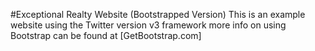 #Exceptional Realty Website (Bootstrapped Version)
This is an example website using the Twitter version v3 framework
more info on using Bootstrap can be found at [GetBootstrap.com]
